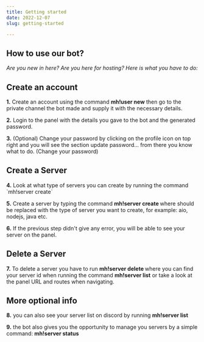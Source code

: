 ```yaml
---
title: Getting started
date: 2022-12-07
slug: getting-started

---
```

## How to use our bot?

_Are you new in here? Are you here for hosting? Here is what you have to do:_

## Create an account

**1.** Create an account using the command **mh!user new** then go to the private channel the bot made and supply it with the necessary details.

**2.** Login to the panel with the details you gave to the bot and the generated password.

**3.** (Optional) Change your password by clicking on the profile icon on top right and you will see the section update password... from there you know what to do. (Change your password)

## Create a Server

**4.** Look at what type of servers you can create by running the command \`mh!server create\`

**5.** Create a server by typing the command **mh!server create <type>** where <type> should be replaced with the type of server you want to create, for example: aio, nodejs, java etc.

**6.** If the previous step didn't give any error, you will be able to see your server on the panel.

## Delete a Server

**7.** To delete a server you have to run **mh!server delete <server id>** where you can find your server id when running the command **mh!server list** or take a look at the panel URL and routes when navigating.

## More optional info

**8.** you can also see your server list on discord by running **mh!server list**

**9.** the bot also gives you the opportunity to manage you servers by a simple command: **mh!server status**